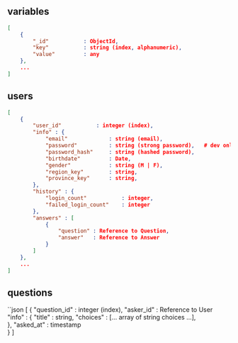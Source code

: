 
## variables 

```json
[
    {
        "_id"           : ObjectId,
        "key"           : string (index, alphanumeric), 
        "value"         : any
    },
    ...
]
```

## users 
```json
[
    {
        "user_id"           : integer (index), 
        "info" : {
            "email"             : string (email),
            "password"          : string (strong password),   # dev only field
            "password_hash"     : string (hashed password), 
            "birthdate"         : Date, 
            "gender"            : string (M | F), 
            "region_key"        : string, 
            "province_key"      : string,
        }, 
        "history" : {
            "login_count"           : integer, 
            "failed_login_count"    : integer
        }, 
        "answers" : [
            { 
                "question" : Reference to Question, 
                "answer"   : Reference to Answer
            }
        ]
    },
    ...
]
```

## questions 
``json
[
    {
        "question_id" : integer (index), 
        "asker_id" : Reference to User
        "info" : {
            "title" : string,
            "choices" : [... array of string choices ...],  
        },
        "asked_at" : timestamp   
    }
]
```

